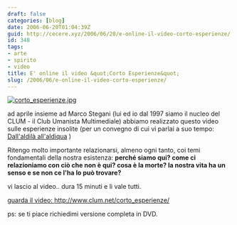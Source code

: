 ```yaml
---
draft: false
categories: [blog]
date: 2006-06-20T01:04:39Z
guid: http://cecere.xyz/2006/06/20/e-online-il-video-corto-esperienze/
id: 348
tags:
- arte
- spirito
- video
title: E' online il video &quot;Corto Esperienze&quot;
slug: /2006/06/e-online-il-video-corto-esperienze/
---
```


<a target="_blank" href="http://www.clum.net/corto_esperienze/"><img id="image347" alt="corto_esperienze.jpg" src="http://cecere.xyz/wp-content/uploads/sites/3/2006/06/corto_esperienze.jpg" /></a>

ad aprile insieme ad Marco Stegani (lui ed io dal 1997 siamo il nucleo del CLUM - il Club Umanista Multimediale) abbiamo realizzato questo video sulle esperienze insolite (per un convegno di cui vi parlai a suo tempo: [Dall'aldilà all'aldiqua](http://cecere.xyz/2006/04/04/dallaldila-alladiqua-comunicazione-interdimensionale/) )
  
Ritengo molto importante relazionarsi, almeno ogni tanto, coi temi fondamentali della nostra esistenza: **perché siamo qui? come ci relazioniamo con ciò che non è qui? cosa è la morte? la nostra vita ha un senso e se non ce l'ha lo può trovare?**

vi lascio al video.. dura 15 minuti e li vale tutti.

<a target="_blank" href="http://www.clum.net/corto_esperienze/">guarda il video: http://www.clum.net/corto_esperienze/ </a>

ps: se ti piace richiedimi versione completa in DVD.